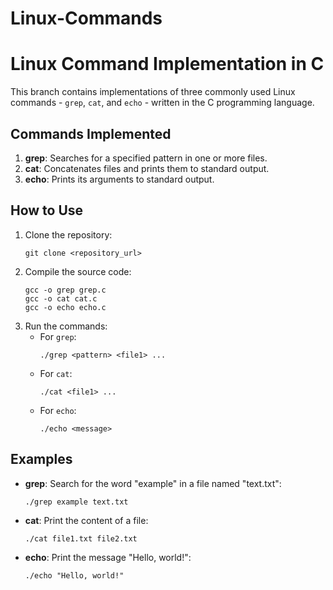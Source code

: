 # Linux-Commands

<!DOCTYPE html>
<html lang="en">
<head>
    <meta charset="UTF-8">
    <meta name="viewport" content="width=device-width, initial-scale=1.0">
</head>
<body>
    <h1>Linux Command Implementation in C</h1>
    <p>This branch contains implementations of three commonly used Linux commands - <code>grep</code>, <code>cat</code>, and <code>echo</code> - written in the C programming language.</p>
    <h2>Commands Implemented</h2>
    <ol>
        <li><strong>grep</strong>: Searches for a specified pattern in one or more files.</li>
        <li><strong>cat</strong>: Concatenates files and prints them to standard output.</li>
        <li><strong>echo</strong>: Prints its arguments to standard output.</li>
    </ol>
    <h2>How to Use</h2>
    <ol>
        <li>Clone the repository:
            <pre><code>git clone &lt;repository_url&gt;</code></pre>
        </li>
        <li>Compile the source code:
            <pre><code>gcc -o grep grep.c <br>gcc -o cat cat.c <br>gcc -o echo echo.c </code></pre>
        </li>
        <li>Run the commands:
            <ul>
                <li>For <code>grep</code>:
                    <pre><code>./grep &lt;pattern&gt; &lt;file1&gt; ...</code></pre>
                </li>
                <li>For <code>cat</code>:
                    <pre><code>./cat &lt;file1&gt; ...</code></pre>
                </li>
                <li>For <code>echo</code>:
                    <pre><code>./echo &lt;message&gt;</code></pre>
                </li>
            </ul>
        </li>
    </ol>
    <h2>Examples</h2>
    <ul>
        <li><strong>grep</strong>: Search for the word "example" in a file named "text.txt":
            <pre><code>./grep example text.txt</code></pre>
        </li>
        <li><strong>cat</strong>: Print the content of a file:
            <pre><code>./cat file1.txt file2.txt</code></pre>
        </li>
        <li><strong>echo</strong>: Print the message "Hello, world!":
            <pre><code>./echo "Hello, world!"</code></pre>
        </li>
    </ul>

</body>
</html>
